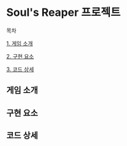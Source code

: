 # Soul's Reaper 프로젝트
목차

[1. 게임 소개](#게임-소개)


[2. 구현 요소](#구현-요소)


[3. 코드 상세](#코드-상세)

## 게임 소개

## 구현 요소

## 코드 상세
